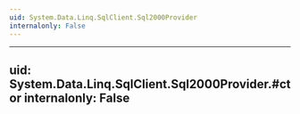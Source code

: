 ```yaml
---
uid: System.Data.Linq.SqlClient.Sql2000Provider
internalonly: False
---
```


---
uid: System.Data.Linq.SqlClient.Sql2000Provider.#ctor
internalonly: False
---
